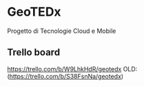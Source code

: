 # GeoTEDx
Progetto di Tecnologie Cloud e Mobile

## Trello board
https://trello.com/b/W9LhkHdR/geotedx
OLD: (https://trello.com/b/S38FsnNa/geotedx)
